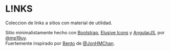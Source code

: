 L!NKS
=====
Coleccion de links a sitios con material de utilidad.  
  
Sitio minimalistamente hecho con [Bootstrap](http://getbootstrap.com), [Elusive Icons](http://shoestrap.org/downloads/elusive-icons-webfont) y [AngularJS](https://angularjs.org/), por [@mp19uy](https://twitter.com/mp19uy).  
Fuertemente inspirado por [Bento](http://www.bentobox.io/) de [@JonHMChan](https://twitter.com/JonHMChan).